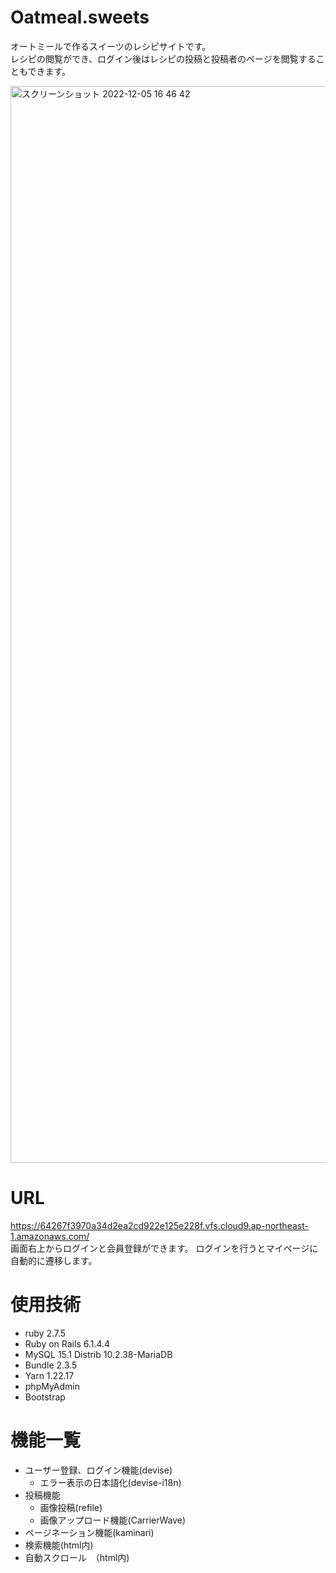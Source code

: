  # Oatmeal.sweets
  
  オートミールで作るスイーツのレシピサイトです。<br >
  レシピの閲覧ができ、ログイン後はレシピの投稿と投稿者のページを閲覧することもできます。<br >
  
  <img width="1723" alt="スクリーンショット 2022-12-05 16 46 42" src="https://user-images.githubusercontent.com/104556347/205592969-aa7cc696-463a-4c51-84d4-6f97a8782fb7.png">
  
  
 # URL
  https://64267f3970a34d2ea2cd922e125e228f.vfs.cloud9.ap-northeast-1.amazonaws.com/<br >
  画面右上からログインと会員登録ができます。
  ログインを行うとマイページに自動的に遷移します。<br >
   
  # 使用技術
  - ruby 2.7.5
  - Ruby on Rails 6.1.4.4
  - MySQL 15.1 Distrib 10.2.38-MariaDB
  - Bundle 2.3.5
  - Yarn 1.22.17
  - phpMyAdmin
  - Bootstrap
  
 # 機能一覧
- ユーザー登録、ログイン機能(devise)
  - エラー表示の日本語化(devise-i18n)
- 投稿機能
  - 画像投稿(refile)
  - 画像アップロード機能(CarrierWave)
- ページネーション機能(kaminari)
- 検索機能(html内)
- 自動スクロール　（html内)
